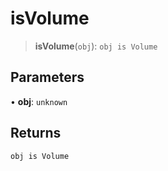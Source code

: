 # isVolume

> **isVolume**(`obj`): `obj is Volume`

## Parameters

• **obj**: `unknown`

## Returns

`obj is Volume`
